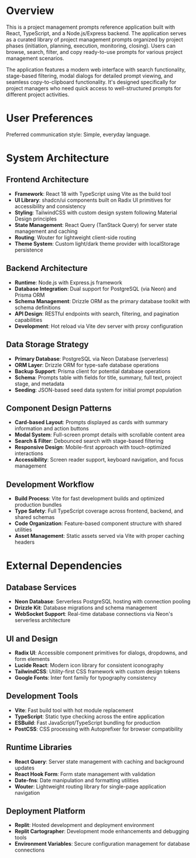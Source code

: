 # Overview

This is a project management prompts reference application built with React, TypeScript, and a Node.js/Express backend. The application serves as a curated library of project management prompts organized by project phases (initiation, planning, execution, monitoring, closing). Users can browse, search, filter, and copy ready-to-use prompts for various project management scenarios.

The application features a modern web interface with search functionality, stage-based filtering, modal dialogs for detailed prompt viewing, and seamless copy-to-clipboard functionality. It's designed specifically for project managers who need quick access to well-structured prompts for different project activities.

# User Preferences

Preferred communication style: Simple, everyday language.

# System Architecture

## Frontend Architecture
- **Framework**: React 18 with TypeScript using Vite as the build tool
- **UI Library**: shadcn/ui components built on Radix UI primitives for accessibility and consistency
- **Styling**: TailwindCSS with custom design system following Material Design principles
- **State Management**: React Query (TanStack Query) for server state management and caching
- **Routing**: Wouter for lightweight client-side routing
- **Theme System**: Custom light/dark theme provider with localStorage persistence

## Backend Architecture
- **Runtime**: Node.js with Express.js framework
- **Database Integration**: Dual support for PostgreSQL (via Neon) and Prisma ORM
- **Schema Management**: Drizzle ORM as the primary database toolkit with schema definitions
- **API Design**: RESTful endpoints with search, filtering, and pagination capabilities
- **Development**: Hot reload via Vite dev server with proxy configuration

## Data Storage Strategy
- **Primary Database**: PostgreSQL via Neon Database (serverless)
- **ORM Layer**: Drizzle ORM for type-safe database operations
- **Backup Support**: Prisma client for potential database operations
- **Schema**: Prompts table with fields for title, summary, full text, project stage, and metadata
- **Seeding**: JSON-based seed data system for initial prompt population

## Component Design Patterns
- **Card-based Layout**: Prompts displayed as cards with summary information and action buttons
- **Modal System**: Full-screen prompt details with scrollable content area
- **Search & Filter**: Debounced search with stage-based filtering
- **Responsive Design**: Mobile-first approach with touch-optimized interactions
- **Accessibility**: Screen reader support, keyboard navigation, and focus management

## Development Workflow
- **Build Process**: Vite for fast development builds and optimized production bundles
- **Type Safety**: Full TypeScript coverage across frontend, backend, and shared schemas
- **Code Organization**: Feature-based component structure with shared utilities
- **Asset Management**: Static assets served via Vite with proper caching headers

# External Dependencies

## Database Services
- **Neon Database**: Serverless PostgreSQL hosting with connection pooling
- **Drizzle Kit**: Database migrations and schema management
- **WebSocket Support**: Real-time database connections via Neon's serverless architecture

## UI and Design
- **Radix UI**: Accessible component primitives for dialogs, dropdowns, and form elements
- **Lucide React**: Modern icon library for consistent iconography
- **TailwindCSS**: Utility-first CSS framework with custom design tokens
- **Google Fonts**: Inter font family for typography consistency

## Development Tools
- **Vite**: Fast build tool with hot module replacement
- **TypeScript**: Static type checking across the entire application
- **ESBuild**: Fast JavaScript/TypeScript bundling for production
- **PostCSS**: CSS processing with Autoprefixer for browser compatibility

## Runtime Libraries
- **React Query**: Server state management with caching and background updates
- **React Hook Form**: Form state management with validation
- **Date-fns**: Date manipulation and formatting utilities
- **Wouter**: Lightweight routing library for single-page application navigation

## Deployment Platform
- **Replit**: Hosted development and deployment environment
- **Replit Cartographer**: Development mode enhancements and debugging tools
- **Environment Variables**: Secure configuration management for database connections
